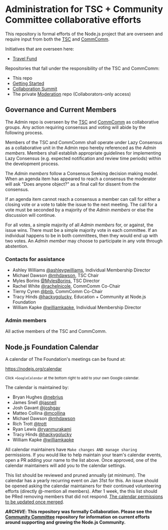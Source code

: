 # Administration for TSC + Community Committee collaborative efforts
This repository is formal efforts of the Node.js project that are overseen and require input from both the [TSC](https://github.com/nodejs/TSC) and [CommComm](https://github.com/nodejs/community-committee).

Initiatives that are overseen here:
- [Travel Fund](https://github.com/nodejs/admin/blob/master/MEMBER_TRAVEL_FUND.MD)

Repositories that fall under the responsibility of the TSC and CommComm:

- This repo
- [Getting Started](https://github.com/nodejs/getting-started)
- [Collaboration Summit](https://github.com/nodejs/summit)
- The private [Moderation](https://github.com/nodejs/moderation) repo (Collaborators-only access)

## Governance and Current Members

The Admin repo is overseen by the [TSC](https://github.com/nodejs/TSC) and [CommComm](https://github.com/nodejs/community-committee) as collaborative groups. Any action requiring consensus and voting will abide by the following process.

Members of the TSC and CommComm shall operate under Lazy Consensus as a collaborative unit in the Admin repo hereby referenced as the *Admin members*. Members shall establish appropriate guidelines for implementing Lazy Consensus (e.g. expected notification and review time periods) within the development process.

The *Admin members* follow a Consensus Seeking decision making model. When an agenda item has appeared to reach a consensus the moderator will ask "Does anyone object?" as a final call for dissent from the consensus.

If an agenda item cannot reach a consensus a member can call for either a closing vote or a vote to table the issue to the next meeting. The call for a vote must be seconded by a majority of the *Admin members* or else the discussion will continue.

For all votes, a simple majority of all *Admin members* for, or against, the issue wins. There must be a simple majority vote in each committee. If an individual happens to be in both committees, then they would end up with two votes. An *Admin member* may choose to participate in any vote through abstention.

### Contacts for assistance
- Ashley Williams [@ashleygwilliams](https://github.com/ashleygwilliams), Individual Membership Director
- Michael Dawson [@mhdawson](https://github.com/mhdawson), TSC Chair
- Myles Borins [@MylesBorins](https://github.com/MylesBorins), TSC Director
- Rachel White [@rachelnicole](https://github.com/rachelnicole), CommComm Co-Chair
- Tierny Cyren [@bnb](https://github.com/bnb), CommComm Co-Chair
- Tracy Hinds [@hackygolucky](https://github.com/hackygolucky), Education + Community at Node.js Foundation
- William Kapke [@williamkapke](https://github.com/williamkapke), Individual Membership Director

### Admin members
All active members of the TSC and CommComm.

## Node.js Foundation Calendar
A calendar of The Foundation's meetings can be found at:

https://nodejs.org/calendar

<sup>Click `+GoogleCalendar` at the bottom right to add to your own Google calendar.</sup>

The calendar is maintained by:
- Bryan Hughes [@nebrius](https://github.com/nebrius)
- James Snell [@jasnell](https://github.com/jasnell)
- Josh Gavant [@joshgav](https://github.com/joshgav)
- Matteo Collina [@mcollina](https://github.com/mcollina)
- Michael Dawson [@mhdawson](https://github.com/mhdawson)
- Rich Trott [@trott](https://github.com/trott)
- Ryan Lewis [@ryanmurakami](https://github.com/ryanmurakami)
- Tracy Hinds [@hackygolucky](https://github.com/hackygolucky)
- William Kapke [@williamkapke](https://github.com/williamkapke)

All calendar maintainers have `Make changes AND manage sharing` permissions. If you would like to help maintain your team's calendar events, open a PR adding your name to the list above. Once approved, one of the calendar maintainers will add you to the calendar settings.

This list should be reviewed and pruned annually (at minimum). The calendar has a yearly recurring event on Jan 31st for this. An issue should be opened asking the calendar maintainers for their continued volunteering efforts (directly @-mention all members). After 1 week, the this list should be PRed removing members that did not respond. [The calendar permissions to be updated once merged](https://support.google.com/a/answer/117596?hl=en).

***ARCHIVE*: This repository was formally Collaboration. Please see the [Community Committee](https://github.com/nodejs/community-committee) repository for information on current efforts around supporting and growing the Node.js Community.**
